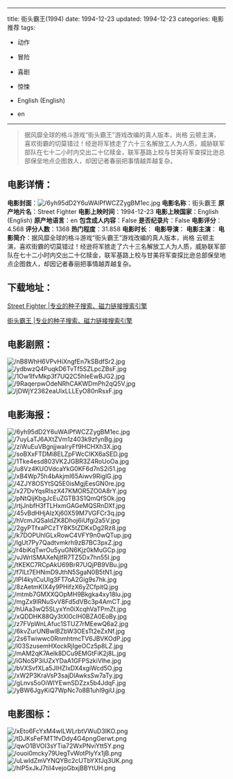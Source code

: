 
---
title: 街头霸王(1994)
date: 1994-12-23
updated: 1994-12-23
categories: 电影推荐
tags:
- 动作
- 冒险
- 喜剧
- 惊悚

- English (English)
- en
---


> 据风靡全球的格斗游戏“街头霸王”游戏改编的真人版本，尚格 云顿主演，喜欢街霸的切莫错过！经逊将军掳走了六十三名解放工人为人质，威胁联军部队在七十二小时内交出二十亿赎金，联军基路上校与甘美将军查探比逊总部保垒地点企图救人，却因记者春丽把事情越弄越复杂。

## **电影详情**：

**电影封面**：<img src="https://image.tmdb.org/t/p/w200/6yh95dD2Y6uWAlPfWCZZygBM1ec.jpg" alt="/6yh95dD2Y6uWAlPfWCZZygBM1ec.jpg" title="/6yh95dD2Y6uWAlPfWCZZygBM1ec.jpg">
**电影名称**：街头霸王
**原产地片名**：Street Fighter
**电影上映时间**：1994-12-23
**电影上映国家**：English (English)
**原产地语言**：en
**包含成人内容**：False
**是否纪录片**：False
**电影评分**：4.568
**评分人数**：1368
**热门程度**：31.858
**电影时长**：
**电影导演**：
**电影主演**：
**电影简介**：据风靡全球的格斗游戏“街头霸王”游戏改编的真人版本，尚格 云顿主演，喜欢街霸的切莫错过！经逊将军掳走了六十三名解放工人为人质，威胁联军部队在七十二小时内交出二十亿赎金，联军基路上校与甘美将军查探比逊总部保垒地点企图救人，却因记者春丽把事情越弄越复杂。

## **下载地址**：
[Street Fighter |专业的种子搜索、磁力链接搜索引擎](https://movie.amd794.com:2083/?search=Street%20Fighter&ordering=&mode=match_phrase&page_size=10&page=1)

[街头霸王 |专业的种子搜索、磁力链接搜索引擎](https://movie.amd794.com:2083/?search=%E8%A1%97%E5%A4%B4%E9%9C%B8%E7%8E%8B&ordering=&mode=match_phrase&page_size=10&page=1)
 

## **电影剧照**：
<img src="https://image.tmdb.org/t/p/original/nB8WhH6VPvHiXngfEn7kSBdfSr2.jpg" alt="/nB8WhH6VPvHiXngfEn7kSBdfSr2.jpg" title="/nB8WhH6VPvHiXngfEn7kSBdfSr2.jpg"><img src="https://image.tmdb.org/t/p/original/ydbwzQ4PuqkD6TvTf5SZLpcZBsF.jpg" alt="/ydbwzQ4PuqkD6TvTf5SZLpcZBsF.jpg" title="/ydbwzQ4PuqkD6TvTf5SZLpcZBsF.jpg"><img src="https://image.tmdb.org/t/p/original/1Ow1IfvMkp3f7UQ2C5hIeEwBJG2.jpg" alt="/1Ow1IfvMkp3f7UQ2C5hIeEwBJG2.jpg" title="/1Ow1IfvMkp3f7UQ2C5hIeEwBJG2.jpg"><img src="https://image.tmdb.org/t/p/original/9RaqerpwOdeNRhCAKWDmPh2qQ5V.jpg" alt="/9RaqerpwOdeNRhCAKWDmPh2qQ5V.jpg" title="/9RaqerpwOdeNRhCAKWDmPh2qQ5V.jpg"><img src="https://image.tmdb.org/t/p/original/jDWjY2362eaUlxLLLEyO80nRsxF.jpg" alt="/jDWjY2362eaUlxLLLEyO80nRsxF.jpg" title="/jDWjY2362eaUlxLLLEyO80nRsxF.jpg">

## **电影海报**：
<img src="https://image.tmdb.org/t/p/original/6yh95dD2Y6uWAlPfWCZZygBM1ec.jpg" alt="/6yh95dD2Y6uWAlPfWCZZygBM1ec.jpg" title="/6yh95dD2Y6uWAlPfWCZZygBM1ec.jpg"><img src="https://image.tmdb.org/t/p/original/7uyLaTJ6AXtZVm1z403k9zfynBg.jpg" alt="/7uyLaTJ6AXtZVm1z403k9zfynBg.jpg" title="/7uyLaTJ6AXtZVm1z403k9zfynBg.jpg"><img src="https://image.tmdb.org/t/p/original/ziWuEuVBgnjjwalryFf9HCHXh3X.jpg" alt="/ziWuEuVBgnjjwalryFf9HCHXh3X.jpg" title="/ziWuEuVBgnjjwalryFf9HCHXh3X.jpg"><img src="https://image.tmdb.org/t/p/original/soBXxFTDMi8ELZpFWcClKX6aSED.jpg" alt="/soBXxFTDMi8ELZpFWcClKX6aSED.jpg" title="/soBXxFTDMi8ELZpFWcClKX6aSED.jpg"><img src="https://image.tmdb.org/t/p/original/1Tke4esd803VK2JGBR3Z4RoUoOa.jpg" alt="/1Tke4esd803VK2JGBR3Z4RoUoOa.jpg" title="/1Tke4esd803VK2JGBR3Z4RoUoOa.jpg"><img src="https://image.tmdb.org/t/p/original/u8Vz4KUOVdcaYkG0KF6d7nS2i51.jpg" alt="/u8Vz4KUOVdcaYkG0KF6d7nS2i51.jpg" title="/u8Vz4KUOVdcaYkG0KF6d7nS2i51.jpg"><img src="https://image.tmdb.org/t/p/original/xB4Wp75h4bAkjmI65Aiwv9RiglG.jpg" alt="/xB4Wp75h4bAkjmI65Aiwv9RiglG.jpg" title="/xB4Wp75h4bAkjmI65Aiwv9RiglG.jpg"><img src="https://image.tmdb.org/t/p/original/4ZJY8OSYtSQ5E0isMgjEesGN0re.jpg" alt="/4ZJY8OSYtSQ5E0isMgjEesGN0re.jpg" title="/4ZJY8OSYtSQ5E0isMgjEesGN0re.jpg"><img src="https://image.tmdb.org/t/p/original/x27DvYqsRlszX47KMOR5ZO0A8rY.jpg" alt="/x27DvYqsRlszX47KMOR5ZO0A8rY.jpg" title="/x27DvYqsRlszX47KMOR5ZO0A8rY.jpg"><img src="https://image.tmdb.org/t/p/original/pNtQijKbgJcEuZGTB3S1QmQfSOk.jpg" alt="/pNtQijKbgJcEuZGTB3S1QmQfSOk.jpg" title="/pNtQijKbgJcEuZGTB3S1QmQfSOk.jpg"><img src="https://image.tmdb.org/t/p/original/rtjJnbfH3fTLHxmGAGeMQSRnDXf.jpg" alt="/rtjJnbfH3fTLHxmGAGeMQSRnDXf.jpg" title="/rtjJnbfH3fTLHxmGAGeMQSRnDXf.jpg"><img src="https://image.tmdb.org/t/p/original/45vBdHHjAlzXj60X59M7VGFCr3q.jpg" alt="/45vBdHHjAlzXj60X59M7VGFCr3q.jpg" title="/45vBdHHjAlzXj60X59M7VGFCr3q.jpg"><img src="https://image.tmdb.org/t/p/original/hVcmJQSaIdZK8Dhoj6iUfgi2a5V.jpg" alt="/hVcmJQSaIdZK8Dhoj6iUfgi2a5V.jpg" title="/hVcmJQSaIdZK8Dhoj6iUfgi2a5V.jpg"><img src="https://image.tmdb.org/t/p/original/2gyPTfxaPCzTY8K5tZDKxDg2Rz8.jpg" alt="/2gyPTfxaPCzTY8K5tZDKxDg2Rz8.jpg" title="/2gyPTfxaPCzTY8K5tZDKxDg2Rz8.jpg"><img src="https://image.tmdb.org/t/p/original/k7DOPUhlGLxRowC4VFY9n0wQTup.jpg" alt="/k7DOPUhlGLxRowC4VFY9n0wQTup.jpg" title="/k7DOPUhlGLxRowC4VFY9n0wQTup.jpg"><img src="https://image.tmdb.org/t/p/original/lgUt7Py7Qadtvmkrh9zB7BC3pxZ.jpg" alt="/lgUt7Py7Qadtvmkrh9zB7BC3pxZ.jpg" title="/lgUt7Py7Qadtvmkrh9zB7BC3pxZ.jpg"><img src="https://image.tmdb.org/t/p/original/r4biKqTwrOu5yuGN6Kjz0kMuGCp.jpg" alt="/r4biKqTwrOu5yuGN6Kjz0kMuGCp.jpg" title="/r4biKqTwrOu5yuGN6Kjz0kMuGCp.jpg"><img src="https://image.tmdb.org/t/p/original/vJWrlSMAXeNjIfR7TZ5Dx7hn55I.jpg" alt="/vJWrlSMAXeNjIfR7TZ5Dx7hn55I.jpg" title="/vJWrlSMAXeNjIfR7TZ5Dx7hn55I.jpg"><img src="https://image.tmdb.org/t/p/original/tKEKC7RCpAkU69BrR7UQjPB9VBu.jpg" alt="/tKEKC7RCpAkU69BrR7UQjPB9VBu.jpg" title="/tKEKC7RCpAkU69BrR7UQjPB9VBu.jpg"><img src="https://image.tmdb.org/t/p/original/f7ILt7EHNmD9JthN5SgaN0B5tN1.jpg" alt="/f7ILt7EHNmD9JthN5SgaN0B5tN1.jpg" title="/f7ILt7EHNmD9JthN5SgaN0B5tN1.jpg"><img src="https://image.tmdb.org/t/p/original/lPI4kyICuUIg3FT7oA2Gig9s7hk.jpg" alt="/lPI4kyICuUIg3FT7oA2Gig9s7hk.jpg" title="/lPI4kyICuUIg3FT7oA2Gig9s7hk.jpg"><img src="https://image.tmdb.org/t/p/original/8zAetmKIX4y9PHifzX6yZCfpitQ.jpg" alt="/8zAetmKIX4y9PHifzX6yZCfpitQ.jpg" title="/8zAetmKIX4y9PHifzX6yZCfpitQ.jpg"><img src="https://image.tmdb.org/t/p/original/mtmb7GMXXQOpMH9Bkgka4xy18lu.jpg" alt="/mtmb7GMXXQOpMH9Bkgka4xy18lu.jpg" title="/mtmb7GMXXQOpMH9Bkgka4xy18lu.jpg"><img src="https://image.tmdb.org/t/p/original/mgZx9lRNuSvV8Fd5dVBc3p4AmCT.jpg" alt="/mgZx9lRNuSvV8Fd5dVBc3p4AmCT.jpg" title="/mgZx9lRNuSvV8Fd5dVBc3p4AmCT.jpg"><img src="https://image.tmdb.org/t/p/original/hUAa3wQ5SLyxYn0iXcqhVaTPmZt.jpg" alt="/hUAa3wQ5SLyxYn0iXcqhVaTPmZt.jpg" title="/hUAa3wQ5SLyxYn0iXcqhVaTPmZt.jpg"><img src="https://image.tmdb.org/t/p/original/xQDDHK88Qy3tXl0cIH0BZA0EoBy.jpg" alt="/xQDDHK88Qy3tXl0cIH0BZA0EoBy.jpg" title="/xQDDHK88Qy3tXl0cIH0BZA0EoBy.jpg"><img src="https://image.tmdb.org/t/p/original/z7FVpWnLAfuc1STUZ7rMEewQ6a2.jpg" alt="/z7FVpWnLAfuc1STUZ7rMEewQ6a2.jpg" title="/z7FVpWnLAfuc1STUZ7rMEewQ6a2.jpg"><img src="https://image.tmdb.org/t/p/original/6kvZurUNBwlBZbW3OEsTt2eZxNf.jpg" alt="/6kvZurUNBwlBZbW3OEsTt2eZxNf.jpg" title="/6kvZurUNBwlBZbW3OEsTt2eZxNf.jpg"><img src="https://image.tmdb.org/t/p/original/2s6Twiwwc0RnmhtmcTV6JBVKOdP.jpg" alt="/2s6Twiwwc0RnmhtmcTV6JBVKOdP.jpg" title="/2s6Twiwwc0RnmhtmcTV6JBVKOdP.jpg"><img src="https://image.tmdb.org/t/p/original/l03SzusemHXockRjIgeOCz5p8LZ.jpg" alt="/l03SzusemHXockRjIgeOCz5p8LZ.jpg" title="/l03SzusemHXockRjIgeOCz5p8LZ.jpg"><img src="https://image.tmdb.org/t/p/original/mAM2qK7Aelk8DCu9EMGtFiK2j8L.jpg" alt="/mAM2qK7Aelk8DCu9EMGtFiK2j8L.jpg" title="/mAM2qK7Aelk8DCu9EMGtFiK2j8L.jpg"><img src="https://image.tmdb.org/t/p/original/iGNoSP3iUZxYDaA1GFPSzkiVlhe.jpg" alt="/iGNoSP3iUZxYDaA1GFPSzkiVlhe.jpg" title="/iGNoSP3iUZxYDaA1GFPSzkiVlhe.jpg"><img src="https://image.tmdb.org/t/p/original/bVXSvfXLa5JlHZIxDX4xgiWcd5O.jpg" alt="/bVXSvfXLa5JlHZIxDX4xgiWcd5O.jpg" title="/bVXSvfXLa5JlHZIxDX4xgiWcd5O.jpg"><img src="https://image.tmdb.org/t/p/original/xW2P3KraVsP3sajDlAwksSw7aTy.jpg" alt="/xW2P3KraVsP3sajDlAwksSw7aTy.jpg" title="/xW2P3KraVsP3sajDlAwksSw7aTy.jpg"><img src="https://image.tmdb.org/t/p/original/gLnvs5oOiWIYEwnSDZzx5b4JdqF.jpg" alt="/gLnvs5oOiWIYEwnSDZzx5b4JdqF.jpg" title="/gLnvs5oOiWIYEwnSDZzx5b4JdqF.jpg"><img src="https://image.tmdb.org/t/p/original/yBW6JgyKiQ7WpNc7o8B1uhl9giU.jpg" alt="/yBW6JgyKiQ7WpNc7o8B1uhl9giU.jpg" title="/yBW6JgyKiQ7WpNc7o8B1uhl9giU.jpg">

## **电影图标**：
<img src="https://image.tmdb.org/t/p/original/xEto6FcYxM4wILWLrbtVWuD3IKO.png" alt="/xEto6FcYxM4wILWLrbtVWuD3IKO.png" title="/xEto6FcYxM4wILWLrbtVWuD3IKO.png"><img src="https://image.tmdb.org/t/p/original/tDJKsFeFMT1fvDdy4G4pngGerwt.png" alt="/tDJKsFeFMT1fvDdy4G4pngGerwt.png" title="/tDJKsFeFMT1fvDdy4G4pngGerwt.png"><img src="https://image.tmdb.org/t/p/original/qwO1BVOI3sYTia72WxPNviYtt5Y.png" alt="/qwO1BVOI3sYTia72WxPNviYtt5Y.png" title="/qwO1BVOI3sYTia72WxPNviYtt5Y.png"><img src="https://image.tmdb.org/t/p/original/ouoi0mcky79UegTvWotPIyYx1jB.png" alt="/ouoi0mcky79UegTvWotPIyYx1jB.png" title="/ouoi0mcky79UegTvWotPIyYx1jB.png"><img src="https://image.tmdb.org/t/p/original/uLwIdZmVYNQYBc2cUTbYXfJq3UK.png" alt="/uLwIdZmVYNQYBc2cUTbYXfJq3UK.png" title="/uLwIdZmVYNQYBc2cUTbYXfJq3UK.png"><img src="https://image.tmdb.org/t/p/original/hlP5xJkJ7tiI4vejoGbxjBBYtUH.png" alt="/hlP5xJkJ7tiI4vejoGbxjBBYtUH.png" title="/hlP5xJkJ7tiI4vejoGbxjBBYtUH.png">
